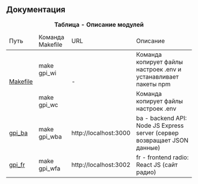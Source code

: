 ## Документация

<table>
    <caption><b>Таблица - Описание модулей</b></caption>
    <thead>
        <tr>
            <td>Путь</td>
            <td>Команда Makefile</td>
            <td>URL</td>
            <td>Описание</td>
        </tr>
    </thead>
    <tbody>
        <tr>
            <td rowspan="2"><a href="Makefile">Makefile</a></td>
            <td>make gpi_wi</td>
            <td rowspan="2">-</td>
            <td>Команда копирует файлы настроек .env и устанавливает пакеты npm</td>
        </tr>
        <tr>
            <td>make gpi_wc</td>
            <td>Команда копирует файлы настроек .env</td>
        </tr>
        <tr>
            <td><a href="gpi_ba">gpi_ba</a></td>
            <td>make gpi_wba</td>
            <td>http://localhost:3000</td>
            <td>ba - backend API: Node JS Express server (сервер возвращает JSON данные)</td>
        </tr>
        <tr>
            <td><a href="gpi_fr">gpi_fr</a></td>
            <td>make gpi_wfa</td>
            <td>http://localhost:3002</td>
            <td>fr - frontend radio: React JS (сайт радио)</td>
        </tr>
    </tbody>
</table>
